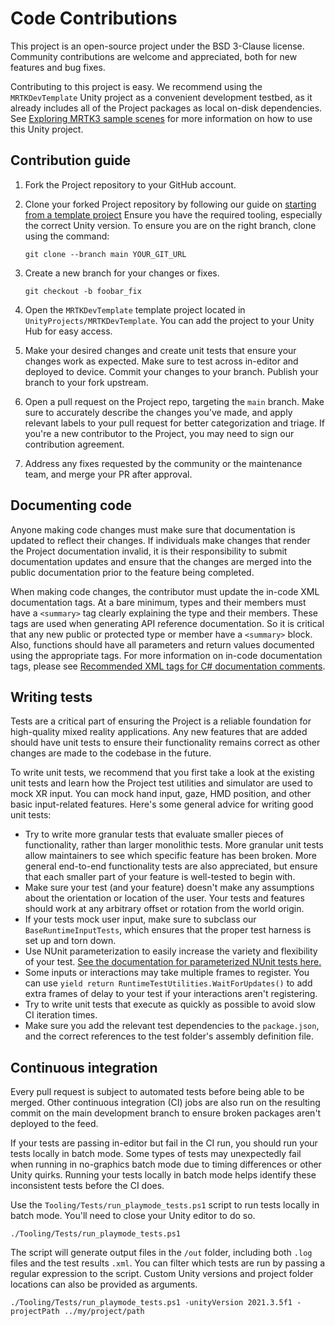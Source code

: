 # Code Contributions

This project is an open-source project under the BSD 3-Clause license. Community contributions are welcome and appreciated, both for new features and bug fixes.

Contributing to this project is easy. We recommend using the `MRTKDevTemplate` Unity project as a convenient development testbed, as it already includes all of the Project packages as local on-disk dependencies. See [Exploring MRTK3 sample scenes](https://learn.microsoft.com/windows/mixed-reality/mrtk-unity/mrtk3-overview/getting-started/exploring-features/mrtk3-sample-scenes) for more information on how to use this Unity project.

## Contribution guide

1. Fork the Project repository to your GitHub account.

2. Clone your forked Project repository by following our guide on [starting from a template project](https://learn.microsoft.com/windows/mixed-reality/mrtk-unity/mrtk3-overview/getting-started/setting-up/setup-new-project) Ensure you have the required tooling, especially the correct Unity version. To ensure you are on the right branch, clone using the command:

    ``
    git clone --branch main YOUR_GIT_URL
    ``

3. Create a new branch for your changes or fixes.

    ``
    git checkout -b foobar_fix
    ``

4. Open the `MRTKDevTemplate` template project located in `UnityProjects/MRTKDevTemplate`. You can add the project to your Unity Hub for easy access.

5. Make your desired changes and create unit tests that ensure your changes work as expected. Make sure to test across in-editor and deployed to device. Commit your changes to your branch. Publish your branch to your fork upstream.

6. Open a pull request on the Project repo, targeting the `main` branch. Make sure to accurately describe the changes you've made, and apply relevant labels to your pull request for better categorization and triage. If you're a new contributor to the Project, you may need to sign our contribution agreement.

7. Address any fixes requested by the community or the maintenance team, and merge your PR after approval.

## Documenting code

Anyone making code changes must make sure that documentation is updated to reflect their changes. If individuals make changes that render the Project documentation invalid, it is their responsibility to submit documentation updates and ensure that the changes are merged into the public documentation prior to the feature being completed.

When making code changes, the contributor must update the in-code XML documentation tags. At a bare minimum, types and their members must have a `<summary>` tag clearly explaining the type and their members. These tags are used when generating API reference documentation. So it is critical that any new public or protected type or member have a `<summary>` block. Also, functions should have all parameters and return values documented using the appropriate tags. For more information on in-code documentation tags, please see [Recommended XML tags for C# documentation comments](https://learn.microsoft.com/dotnet/csharp/language-reference/xmldoc/recommended-tags).

## Writing tests

Tests are a critical part of ensuring the Project is a reliable foundation for high-quality mixed reality applications. Any new features that are added should have unit tests to ensure their functionality remains correct as other changes are made to the codebase in the future.

To write unit tests, we recommend that you first take a look at the existing unit tests and learn how the Project test utilities and simulator are used to mock XR input. You can mock hand input, gaze, HMD position, and other basic input-related features. Here's some general advice for writing good unit tests:

- Try to write more granular tests that evaluate smaller pieces of functionality, rather than larger monolithic tests. More granular unit tests allow maintainers to see which specific feature has been broken. More general end-to-end functionality tests are also appreciated, but ensure that each smaller part of your feature is well-tested to begin with.
- Make sure your test (and your feature) doesn't make any assumptions about the orientation or location of the user. Your tests and features should work at any arbitrary offset or rotation from the world origin.
- If your tests mock user input, make sure to subclass our `BaseRuntimeInputTests`, which ensures that the proper test harness is set up and torn down.
- Use NUnit parameterization to easily increase the variety and flexibility of your test. [See the documentation for parameterized NUnit tests here.](https://docs.nunit.org/articles/nunit/technical-notes/usage/Parameterized-Tests.html)
- Some inputs or interactions may take multiple frames to register. You can use `yield return RuntimeTestUtilities.WaitForUpdates()` to add extra frames of delay to your test if your interactions aren't registering.
- Try to write unit tests that execute as quickly as possible to avoid slow CI iteration times.
- Make sure you add the relevant test dependencies to the `package.json`, and the correct references to the test folder's assembly definition file.

## Continuous integration

Every pull request is subject to automated tests before being able to be merged. Other continuous integration (CI) jobs are also run on the resulting commit on the main development branch to ensure broken packages aren't deployed to the feed.

If your tests are passing in-editor but fail in the CI run, you should run your tests locally in batch mode. Some types of tests may unexpectedly fail when running in no-graphics batch mode due to timing differences or other Unity quirks. Running your tests locally in batch mode helps identify these inconsistent tests before the CI does.

Use the `Tooling/Tests/run_playmode_tests.ps1` script to run tests locally in batch mode. You'll need to close your Unity editor to do so.

``
./Tooling/Tests/run_playmode_tests.ps1
``

The script will generate output files in the `/out` folder, including both `.log` files and the test results `.xml`. You can filter which tests are run by passing a regular expression to the script. Custom Unity versions and project folder locations can also be provided as arguments.

``
./Tooling/Tests/run_playmode_tests.ps1 -unityVersion 2021.3.5f1 -projectPath ../my/project/path
``
